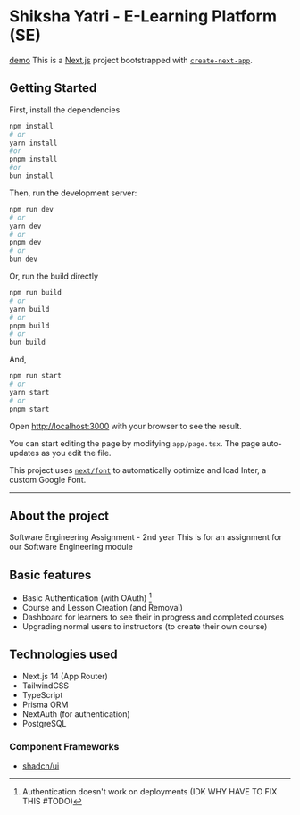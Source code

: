 # Shiksha Yatri - E-Learning Platform (SE)
[demo](https://youtu.be/oz0KJD5Y2GQ?si=TCJcH2kO8260sbln)
This is a [Next.js](https://nextjs.org/) project bootstrapped with [`create-next-app`](https://github.com/vercel/next.js/tree/canary/packages/create-next-app).

## Getting Started

First, install the dependencies

```bash
npm install
# or
yarn install
#or
pnpm install
#or
bun install
```

Then, run the development server:

```bash
npm run dev
# or
yarn dev
# or
pnpm dev
# or
bun dev
```

Or, run the build directly

```bash
npm run build
# or
yarn build
# or
pnpm build
# or
bun build
```

And,
```bash
npm run start
# or
yarn start
# or
pnpm start
```

Open [http://localhost:3000](http://localhost:3000) with your browser to see the result.

You can start editing the page by modifying `app/page.tsx`. The page auto-updates as you edit the file.

This project uses [`next/font`](https://nextjs.org/docs/basic-features/font-optimization) to automatically optimize and load Inter, a custom Google Font.

---

## About the project

Software Engineering Assignment - 2nd year
This is for an assignment for our Software Engineering module

## Basic features

- Basic Authentication (with OAuth) [^1]
- Course and Lesson Creation (and Removal)
- Dashboard for learners to see their in progress and completed courses
- Upgrading normal users to instructors (to create their own course)

[^1]: Authentication doesn't work on deployments (IDK WHY HAVE TO FIX THIS #TODO)

## Technologies used

- Next.js 14 (App Router)
- TailwindCSS
- TypeScript
- Prisma ORM
- NextAuth (for authentication)
- PostgreSQL

### Component Frameworks

- [shadcn/ui](https://ui.shadcn.com/)
